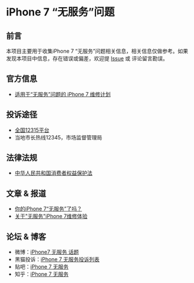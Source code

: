 # iPhone 7 “无服务”问题
## 前言
本项目主要用于收集iPhone 7 “无服务”问题相关信息，相关信息仅做参考。如果发现本项目中信息，存在错误或偏差，欢迎提 [Issue](https://github.com/anyway-collections/iphone-7-no-service/issues/new) 或 评论留言勘误。

## 官方信息
- [适用于“无服务”问题的 iPhone 7 维修计划](https://support.apple.com/zh-cn/iphone-7-no-service)

## 投诉途径
- [全国12315平台](http://www.12315.cn/)
- 当地市长热线12345，市场监督管理局
## 法律法规
- [中华人民共和国消费者权益保护法](http://www.npc.gov.cn/wxzl/gongbao/2014-01/02/content_1823351.htm)

## 文章 & 报道
- [你的iPhone 7“无服务”了吗？](https://zhuanlan.zhihu.com/p/42278639)
- [关于"无服务"iPhone 7维修体验](https://sspai.com/post/47349)

## 论坛 & 博客
- 微博：[iPhone7 无服务 话题](https://s.weibo.com/weibo/%23iPhone7%E6%97%A0%E6%9C%8D%E5%8A%A1%23)
- 黑猫投诉：[iPhone 7 无服务投诉列表](https://tousu.sina.com.cn/index/search/?keywords=iPhone7%E6%97%A0%E6%9C%8D%E5%8A%A1&t=0)
- 贴吧：[iPhone 7 无服务](http://tieba.baidu.com/f/search/res?ie=utf-8&qw=iphone7%20%E6%97%A0%E6%9C%8D%E5%8A%A1&red_tag=t3384447110)
- 知乎：[iPhone 7 无服务](https://www.zhihu.com/search?q=iphone%207%20%E6%97%A0%E6%9C%8D%E5%8A%A1&utm_content=search_history&type=content)


